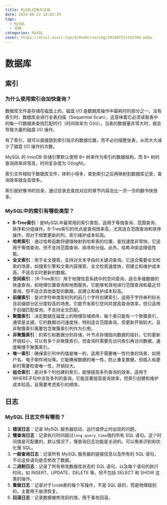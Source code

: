 ```yaml
---
title: MySQL应用与总结
date: 2024-06-22 18:02:39
tags:
  - MySQL
  - 总结
categories: MySQL
cover: https://alist.aixcc.top/d/OneDrive/img/202407151143784.webp
---
```


# 数据库

## 索引

### 为什么使用索引会加快查询？

数据库文件是存储在磁盘上的，磁盘 I/O 是数据库操作中最耗时的部分之一。没有索引时，数据库会进行全表扫描（Sequential Scan），这意味着它必须读取表中的每一行数据来查找匹配的行（时间效率为 O(n)）。当表的数据量非常大时，就会导致大量的磁盘 I/O 操作。

有了索引，就可以直接跳到索引指示的数据位置，而不必扫描整张表，从而大大减少了磁盘 I/O 操作的次数。

MySQL 的 InnoDB 存储引擎默认使用 B+ 树来作为索引的数据结构，而 B+ 树的查询效率非常高，时间复杂度为 O(logN)。

索引文件相较于数据库文件，体积小得多，查到索引之后再映射到数据库记录，查询效率就会高很多。

索引就好像书的目录，通过目录去查找对应的章节内容会比一页一页的翻书快很多。

### MySQL中的索引有哪些类型？

- **B-Tree索引**：是MySQL中最常用的索引类型。适用于等值查询、范围查询、排序和分组操作。B-Tree索引的优点是查询效率高，尤其适合范围查询和排序操作，但对于频繁更新的列，索引维护成本较高。
- **哈希索引**：通过哈希函数将键值映射到哈希表的位置，查找速度非常快。它适用于等值查询，但不支持范围查询、排序和分组。此外，哈希冲突会降低性能。
- **全文索引**：用于全文搜索，支持对文本字段的关键词查询。它适合需要全文检索的场景，如搜索引擎和文章内容搜索，全文检索速度快，但建立和维护成本高，不适合实时更新的数据。
- **空间索引**：（R-Tree索引）用于地理信息系统中的空间查询，适合多维数据的快速查询，如地理位置查询和地图服务。它能够有效地进行范围查询和最近邻查询，但不适合其他类型的数据，且建立和维护成本较高。
- **前缀索引**：是对字符串类型的列的前几个字符创建索引，适用于字符串列较长且前缀部分区分度较高的场景。它能节省索引空间并提高查询效率，但只适用于前缀匹配查询，不支持全文匹配。
- **聚簇索引**：决定数据在磁盘上的物理存储顺序，每个表只能有一个聚簇索引，通常是主键。它的数据访问速度快，特别适合范围查询，但更新开销较大，且非聚簇索引需要包含聚簇索引列作为引用。
- **非聚簇索引**：的索引和数据分别存储，叶节点存储指向数据的指针。它的更新开销较小，可以有多个非聚簇索引，但查询时需要先访问索引再访问数据，速度略慢于聚簇索引。
- **唯一索引**：确保索引列中的值是唯一的，适用于需要唯一性约束的场景，如用户名、电子邮件地址等。它能确保数据的唯一性，防止重复数据，但插入和更新时需要检查唯一性，开销较大。
- **组合索引**：是对多个列创建的索引，能够提高多列查询的效率，适用于WHERE子句中涉及多列的查询。它能显著提高查询效率，但索引创建和维护成本较高，且需要考虑索引的顺序。

## 日志

### MySQL 日志文件有哪些？

1. **错误日志**：记录 MySQL 服务器启动、运行或停止时出现的问题。
2. **慢查询日志**：记录执行时间超过`long_query_time`值的所有 SQL 语句。这个时间值是可配置的，默认情况下，慢查询日志功能是关闭的。可以用来识别和优化慢 SQL。
3. **一般查询日志**：记录所有 MySQL 服务器的链接信息以及所有的 SQL 语句，不论这些语句是否修改了数据。
4. **二进制日志**：记录了所有修改数据库状态的 SQL 语句，以及每个语句的执行时间，如 INSERT、UPDATE、DELETE 等，但不包括 SELECT 和 SHOW 这类的操作。
5. **重做日志**：记录对于`InnDB`表的每个写操作，不是 SQL 级的，而是物理级别的，主要用于崩溃恢复。
6. **回滚日志**：记录数据被修改前的值，用于事务回滚。

